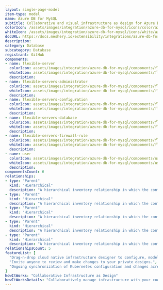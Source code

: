```yaml
---
layout: single-page-model
item-type: model
name: Azure DB for MySQL
subtitle: Collaborative and visual infrastructure as design for Azure DB for MySQL
colorIcon: /assets/images/integration/azure-db-for-mysql/icons/color/azure-db-for-mysql-color.svg
whiteIcon: /assets/images/integration/azure-db-for-mysql/icons/white/azure-db-for-mysql-white.svg
docURL: https://docs.meshery.io/extensibility/integrations/azure-db-for-mysql
description: 
category: Database
subcategory: Database
registrant: GitHub
components: 
- name: flexible-server
  colorIcon: assets/images/integration/azure-db-for-mysql/components/flexible-server/icons/color/flexible-server-color.svg
  whiteIcon: assets/images/integration/azure-db-for-mysql/components/flexible-server/icons/white/flexible-server-white.svg
  description: 
- name: flexible-servers-administrator
  colorIcon: assets/images/integration/azure-db-for-mysql/components/flexible-servers-administrator/icons/color/flexible-servers-administrator-color.svg
  whiteIcon: assets/images/integration/azure-db-for-mysql/components/flexible-servers-administrator/icons/white/flexible-servers-administrator-white.svg
  description: 
- name: flexible-servers-configuration
  colorIcon: assets/images/integration/azure-db-for-mysql/components/flexible-servers-configuration/icons/color/flexible-servers-configuration-color.svg
  whiteIcon: assets/images/integration/azure-db-for-mysql/components/flexible-servers-configuration/icons/white/flexible-servers-configuration-white.svg
  description: 
- name: flexible-servers-database
  colorIcon: assets/images/integration/azure-db-for-mysql/components/flexible-servers-database/icons/color/flexible-servers-database-color.svg
  whiteIcon: assets/images/integration/azure-db-for-mysql/components/flexible-servers-database/icons/white/flexible-servers-database-white.svg
  description: 
- name: flexible-servers-firewall-rule
  colorIcon: assets/images/integration/azure-db-for-mysql/components/flexible-servers-firewall-rule/icons/color/flexible-servers-firewall-rule-color.svg
  whiteIcon: assets/images/integration/azure-db-for-mysql/components/flexible-servers-firewall-rule/icons/white/flexible-servers-firewall-rule-white.svg
  description: 
- name: user
  colorIcon: assets/images/integration/azure-db-for-mysql/components/user/icons/color/user-color.svg
  whiteIcon: assets/images/integration/azure-db-for-mysql/components/user/icons/white/user-white.svg
  description: 
componentsCount: 6
relationships: 
- type: "Parent"
  kind: "Hierarchical"
  description: "A hierarchical inventory relationship in which the configuration of (parent component) is patched with the configuration of (child component). "
- type: "Parent"
  kind: "Hierarchical"
  description: "A hierarchical inventory relationship in which the configuration of (parent component) is patched with the configuration of (child component). "
- type: "Parent"
  kind: "Hierarchical"
  description: "A hierarchical inventory relationship in which the configuration of (parent component) is patched with the configuration of (child component). "
- type: "Parent"
  kind: "Hierarchical"
  description: "A hierarchical inventory relationship in which the configuration of (parent component) is patched with the configuration of (child component). "
- type: "Parent"
  kind: "Hierarchical"
  description: "A hierarchical inventory relationship in which the configuration of (parent component) is patched with the configuration of (child component). "
relationshipsCount: 5
featureList: [
  "Drag-n-drop cloud native infrastructure designer to configure, model, and deploy your workloads.",
  "Invite anyone to review and make changes to your private designs.",
  "Ongoing synchronization of Kubernetes configuration and changes across any number of clusters."
]
howItWorks: "Collaborative Infrastructure as Design"
howItWorksDetails: "Collaboratively manage infrastructure with your coworkers synchronously sharing the same designs."
---
```

